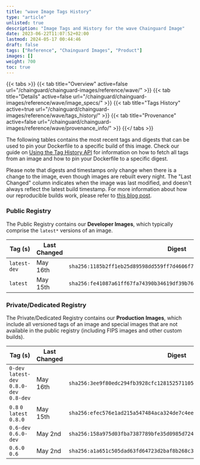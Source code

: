 ```yaml
---
title: "wave Image Tags History"
type: "article"
unlisted: true
description: "Image Tags and History for the wave Chainguard Image"
date: 2023-06-22T11:07:52+02:00
lastmod: 2024-05-17 00:44:46
draft: false
tags: ["Reference", "Chainguard Images", "Product"]
images: []
weight: 700
toc: true
---
```


{{< tabs >}}
{{< tab title="Overview" active=false url="/chainguard/chainguard-images/reference/wave/" >}}
{{< tab title="Details" active=false url="/chainguard/chainguard-images/reference/wave/image_specs/" >}}
{{< tab title="Tags History" active=true url="/chainguard/chainguard-images/reference/wave/tags_history/" >}}
{{< tab title="Provenance" active=false url="/chainguard/chainguard-images/reference/wave/provenance_info/" >}}
{{</ tabs >}}

The following tables contains the most recent tags and digests that can be used to pin your Dockerfile to a specific build of this image. Check our guide on [Using the Tag History API](/chainguard/chainguard-images/using-the-tag-history-api/) for information on how to fetch all tags from an image and how to pin your Dockerfile to a specific digest.

Please note that digests and timestamps only change when there is a change to the image, even though images are rebuilt every night. The "Last Changed" column indicates when the image was last modified, and doesn't always reflect the latest build timestamp. For more information about how our reproducible builds work, please refer to [this blog post](https://www.chainguard.dev/unchained/reproducing-chainguards-reproducible-image-builds).

### Public Registry
The Public Registry contains our **Developer Images**, which typically comprise the `latest*` versions of an image.

| Tag (s)       | Last Changed | Digest                                                                    |
|---------------|--------------|---------------------------------------------------------------------------|
|  `latest-dev` | May 16th     | `sha256:1185b2ff1eb25d89598dd559ff7d4606f76e63bd30152c7def64bb2edfd748ef` |
|  `latest`     | May 15th     | `sha256:fe41087a61ff67fa74390b34619df39b767b3aee262ae78e80fb9646d1203996` |


### Private/Dedicated Registry
The Private/Dedicated Registry contains our **Production Images**, which include all versioned tags of an image and special images that are not available in the public registry (including FIPS images and other custom builds).

| Tag (s)                                     | Last Changed | Digest                                                                    |
|---------------------------------------------|--------------|---------------------------------------------------------------------------|
|  `0-dev` `latest-dev` `0.8.0-dev` `0.8-dev` | May 16th     | `sha256:3ee9f80edc294fb3928cfc12815257110502bfed1e0b1862332c79189f8d0347` |
|  `0.8` `0` `latest` `0.8.0`                 | May 15th     | `sha256:efec576e1ad215a547484aca324de7c4ee5d666500ab62e3ce6f713c67904856` |
|  `0.6-dev` `0.6.0-dev`                      | May 2nd      | `sha256:158a975d03fba7387789bfe35d0985d72443572ed6b97431ea6b0a285921adea` |
|  `0.6.0` `0.6`                              | May 2nd      | `sha256:a1a651c505dad63fd64723d2baf8b268c313c02a49439990f7353ad517a111ad` |

